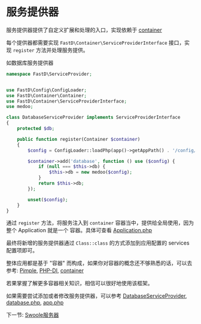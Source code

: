 # 服务提供器

服务提供器提供了自定义扩展和处理的入口，实现依赖于 [container](https://github.com/JanHuang/container)

每个提供器都需要实现 `FastD\Container\ServiceProviderInterface` 接口，实现 `register` 方法并处理服务提供。

如数据库服务提供器

```php
namespace FastD\ServiceProvider;


use FastD\Config\ConfigLoader;
use FastD\Container\Container;
use FastD\Container\ServiceProviderInterface;
use medoo;

class DatabaseServiceProvider implements ServiceProviderInterface
{
    protected $db;

    public function register(Container $container)
    {
        $config = ConfigLoader::loadPhp(app()->getAppPath() . '/config/database.php');

        $container->add('database', function () use ($config) {
            if (null === $this->db) {
                $this->db = new medoo($config);
            }
            return $this->db;
        });

        unset($config);
    }
}
```

通过 `register` 方法，将服务注入到 `container` 容器当中，提供给全局使用，因为整个 Application 就是一个 容器。具体可查看 [Application.php](../../src/Application.php)

最终将新增的服务提供器通过 `Class::class` 的方式添加到应用配置的 services 配置项即可。

整体应用都是基于 "容器" 而构成，如果你对容器的概念还不够熟悉的话，可以去参考: [Pimple](https://github.com/silexphp/Pimple), [PHP-DI](https://github.com/PHP-DI/PHP-DI), [container](https://github.com/JanHuang/container)

若果掌握了解更多容器相关知识，相信可以很好地使用该框架。

如果需要尝试添加或者修改服务提供器，可以参考 [DatabaseServiceProvider](../../src/ServiceProvider/DatabaseServiceProvider.php), [database.php](../../tests/config/database.php), [app.php](../../tests/config/app.php)

下一节: [Swoole服务器](3-9-swoole-server.md)
